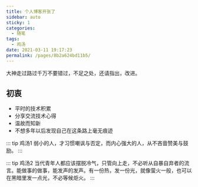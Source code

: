 ```yaml
---
title: 个人博客开张了
sidebar: auto
sticky: 1
categories: 
  - 随笔
tags: 
  - 鸡汤
date: 2021-03-11 19:17:23
permalink: /pages/8b2a624bd11b5/
---
```


大神走过路过千万不要错过，不足之处，还请指出，改进。

<!-- more -->

## 初衷

- 平时的技术积累
- 分享交流技术心得
- 温故而知新
- 不想多年以后发现自己在这条路上毫无痕迹

::: tip 鸡汤1
弱小的人，才习惯嘲讽与否定，而内心强大的人，从不吝啬赞美与鼓励。
:::

::: tip 鸡汤2
当代青年人都应该摆脱冷气，只管向上走，不必听从自暴自弃者的流言。能做事的做事，能发声的发声。有一份热，发一份光，就像萤火一般，也可以在黑暗里发一点光，不必等候炬火。
:::
